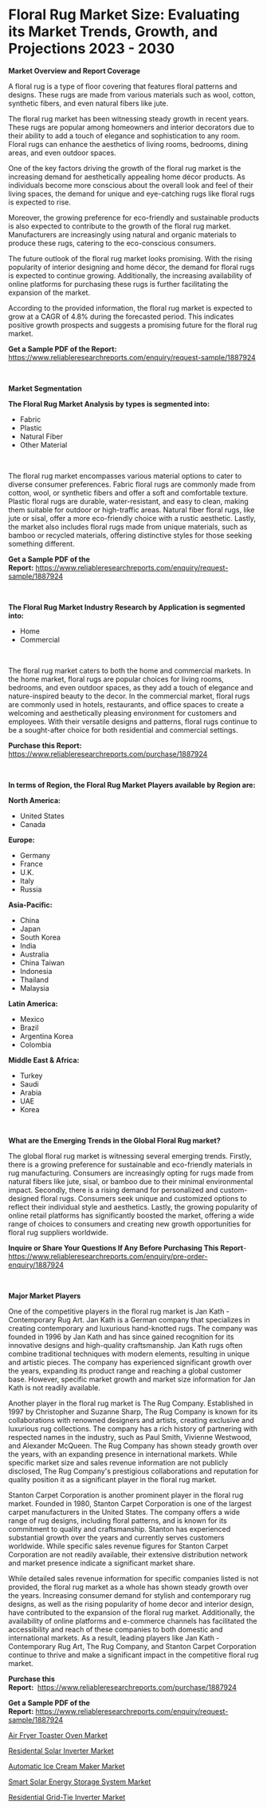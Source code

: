 <p><h1>Floral Rug Market Size: Evaluating its Market Trends, Growth, and Projections 2023 - 2030</h1></p><p><strong>Market Overview and Report Coverage</strong></p>
<p><p>A floral rug is a type of floor covering that features floral patterns and designs. These rugs are made from various materials such as wool, cotton, synthetic fibers, and even natural fibers like jute.</p><p>The floral rug market has been witnessing steady growth in recent years. These rugs are popular among homeowners and interior decorators due to their ability to add a touch of elegance and sophistication to any room. Floral rugs can enhance the aesthetics of living rooms, bedrooms, dining areas, and even outdoor spaces.</p><p>One of the key factors driving the growth of the floral rug market is the increasing demand for aesthetically appealing home décor products. As individuals become more conscious about the overall look and feel of their living spaces, the demand for unique and eye-catching rugs like floral rugs is expected to rise.</p><p>Moreover, the growing preference for eco-friendly and sustainable products is also expected to contribute to the growth of the floral rug market. Manufacturers are increasingly using natural and organic materials to produce these rugs, catering to the eco-conscious consumers.</p><p>The future outlook of the floral rug market looks promising. With the rising popularity of interior designing and home décor, the demand for floral rugs is expected to continue growing. Additionally, the increasing availability of online platforms for purchasing these rugs is further facilitating the expansion of the market.</p><p>According to the provided information, the floral rug market is expected to grow at a CAGR of 4.8% during the forecasted period. This indicates positive growth prospects and suggests a promising future for the floral rug market.</p></p>
<p><strong>Get a Sample PDF of the Report:</strong> <a href="https://www.reliableresearchreports.com/enquiry/request-sample/1887924">https://www.reliableresearchreports.com/enquiry/request-sample/1887924</a></p>
<p>&nbsp;</p>
<p><strong>Market Segmentation</strong></p>
<p><strong>The Floral Rug Market Analysis by types is segmented into:</strong></p>
<p><ul><li>Fabric</li><li>Plastic</li><li>Natural Fiber</li><li>Other Material</li></ul></p>
<p>&nbsp;</p>
<p><p>The floral rug market encompasses various material options to cater to diverse consumer preferences. Fabric floral rugs are commonly made from cotton, wool, or synthetic fibers and offer a soft and comfortable texture. Plastic floral rugs are durable, water-resistant, and easy to clean, making them suitable for outdoor or high-traffic areas. Natural fiber floral rugs, like jute or sisal, offer a more eco-friendly choice with a rustic aesthetic. Lastly, the market also includes floral rugs made from unique materials, such as bamboo or recycled materials, offering distinctive styles for those seeking something different.</p></p>
<p><strong>Get a Sample PDF of the Report:</strong>&nbsp;<a href="https://www.reliableresearchreports.com/enquiry/request-sample/1887924">https://www.reliableresearchreports.com/enquiry/request-sample/1887924</a></p>
<p>&nbsp;</p>
<p><strong>The Floral Rug Market Industry Research by Application is segmented into:</strong></p>
<p><ul><li>Home</li><li>Commercial</li></ul></p>
<p>&nbsp;</p>
<p><p>The floral rug market caters to both the home and commercial markets. In the home market, floral rugs are popular choices for living rooms, bedrooms, and even outdoor spaces, as they add a touch of elegance and nature-inspired beauty to the decor. In the commercial market, floral rugs are commonly used in hotels, restaurants, and office spaces to create a welcoming and aesthetically pleasing environment for customers and employees. With their versatile designs and patterns, floral rugs continue to be a sought-after choice for both residential and commercial settings.</p></p>
<p><strong>Purchase this Report:</strong>&nbsp; <a href="https://www.reliableresearchreports.com/purchase/1887924">https://www.reliableresearchreports.com/purchase/1887924</a></p>
<p>&nbsp;</p>
<p><strong>In terms of Region, the Floral Rug Market Players available by Region are:</strong></p>
<p>
    <p> <strong> North America: </strong>
        <ul>
            <li>United States</li>
            <li>Canada</li>
        </ul>
        </p> 
    <p> <strong> Europe: </strong>
        <ul>
            <li>Germany</li>
            <li>France</li>
            <li>U.K.</li>
            <li>Italy</li>
            <li>Russia</li>
        </ul>
        </p> 
    <p> <strong> Asia-Pacific: </strong>
        <ul>
            <li>China</li>
            <li>Japan</li>
            <li>South Korea</li>
            <li>India</li>
            <li>Australia</li>
            <li>China Taiwan</li>
            <li>Indonesia</li>
            <li>Thailand</li>
            <li>Malaysia</li>
        </ul>
        </p> 
    <p> <strong> Latin America: </strong>
        <ul>
            <li>Mexico</li>
            <li>Brazil</li>
            <li>Argentina Korea</li>
            <li>Colombia</li>
        </ul>
        </p> 
    <p> <strong> Middle East & Africa: </strong>
        <ul>
            <li>Turkey</li>
            <li>Saudi</li>
            <li>Arabia</li>
            <li>UAE</li>
            <li>Korea</li>
        </ul>
    </p>
    </p>
<p>&nbsp;</p>
<p><strong>What are the Emerging Trends in the Global Floral Rug market?</strong></p>
<p><p>The global floral rug market is witnessing several emerging trends. Firstly, there is a growing preference for sustainable and eco-friendly materials in rug manufacturing. Consumers are increasingly opting for rugs made from natural fibers like jute, sisal, or bamboo due to their minimal environmental impact. Secondly, there is a rising demand for personalized and custom-designed floral rugs. Consumers seek unique and customized options to reflect their individual style and aesthetics. Lastly, the growing popularity of online retail platforms has significantly boosted the market, offering a wide range of choices to consumers and creating new growth opportunities for floral rug suppliers worldwide.</p></p>
<p><strong>Inquire or Share Your Questions If Any Before Purchasing This Report</strong>- <a href="https://www.reliableresearchreports.com/enquiry/pre-order-enquiry/1887924">https://www.reliableresearchreports.com/enquiry/pre-order-enquiry/1887924</a></p>
<p>&nbsp;</p>
<p><strong>Major Market Players</strong></p>
<p><p>One of the competitive players in the floral rug market is Jan Kath - Contemporary Rug Art. Jan Kath is a German company that specializes in creating contemporary and luxurious hand-knotted rugs. The company was founded in 1996 by Jan Kath and has since gained recognition for its innovative designs and high-quality craftsmanship. Jan Kath rugs often combine traditional techniques with modern elements, resulting in unique and artistic pieces. The company has experienced significant growth over the years, expanding its product range and reaching a global customer base. However, specific market growth and market size information for Jan Kath is not readily available.</p><p>Another player in the floral rug market is The Rug Company. Established in 1997 by Christopher and Suzanne Sharp, The Rug Company is known for its collaborations with renowned designers and artists, creating exclusive and luxurious rug collections. The company has a rich history of partnering with respected names in the industry, such as Paul Smith, Vivienne Westwood, and Alexander McQueen. The Rug Company has shown steady growth over the years, with an expanding presence in international markets. While specific market size and sales revenue information are not publicly disclosed, The Rug Company's prestigious collaborations and reputation for quality position it as a significant player in the floral rug market.</p><p>Stanton Carpet Corporation is another prominent player in the floral rug market. Founded in 1980, Stanton Carpet Corporation is one of the largest carpet manufacturers in the United States. The company offers a wide range of rug designs, including floral patterns, and is known for its commitment to quality and craftsmanship. Stanton has experienced substantial growth over the years and currently serves customers worldwide. While specific sales revenue figures for Stanton Carpet Corporation are not readily available, their extensive distribution network and market presence indicate a significant market share.</p><p>While detailed sales revenue information for specific companies listed is not provided, the floral rug market as a whole has shown steady growth over the years. Increasing consumer demand for stylish and contemporary rug designs, as well as the rising popularity of home decor and interior design, have contributed to the expansion of the floral rug market. Additionally, the availability of online platforms and e-commerce channels has facilitated the accessibility and reach of these companies to both domestic and international markets. As a result, leading players like Jan Kath - Contemporary Rug Art, The Rug Company, and Stanton Carpet Corporation continue to thrive and make a significant impact in the competitive floral rug market.</p></p>
<p><strong>Purchase this Report:</strong>&nbsp;&nbsp;<a href="https://www.reliableresearchreports.com/purchase/1887924">https://www.reliableresearchreports.com/purchase/1887924</a></p>
<p></p>
<p><strong>Get a Sample PDF of the Report:</strong>&nbsp;<a href="https://www.reliableresearchreports.com/enquiry/request-sample/1887924">https://www.reliableresearchreports.com/enquiry/request-sample/1887924</a></p>
<p><p><a href="https://medium.com/@jqgvpygpb56374/air-fryer-toaster-oven-nbsp-market-focuses-on-market-share-size-and-projected-forecast-till-2030-a2f284ddf1e2">Air Fryer Toaster Oven Market</a></p><p><a href="https://www.linkedin.com/pulse/residental-solar-inverter-market-challenges-opportunities-9rlhe/">Residental Solar Inverter Market</a></p><p><a href="https://medium.com/@bobbyrobinson56/decoding-automatic-ice-cream-maker-market-metrics-market-share-trends-and-growth-patterns-b3c3bd4e61ac">Automatic Ice Cream Maker Market</a></p><p><a href="https://www.linkedin.com/pulse/smart-solar-energy-storage-system-market-insights-players-fhfle/">Smart Solar Energy Storage System Market</a></p><p><a href="https://www.linkedin.com/pulse/residential-grid-tie-inverter-market-size-share-global-analysis-a5lbe/">Residential Grid-Tie Inverter Market</a></p></p>